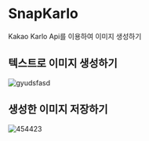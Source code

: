 # SnapKarlo
Kakao Karlo Api를 이용하여 이미지 생성하기

## 텍스트로 이미지 생성하기
![gyudsfasd](https://github.com/yangsooplus/SnapKarlo/assets/69582122/838267a3-9c1b-4f5f-a5c8-88b3e99c0578)

## 생성한 이미지 저장하기
![454423](https://github.com/yangsooplus/SnapKarlo/assets/69582122/e1dda270-92ed-4dd4-8f6d-811f54f4a660)
